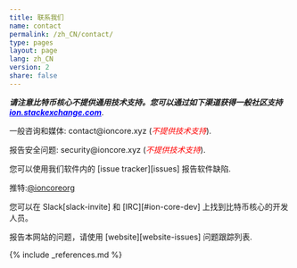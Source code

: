 ```yaml
---
title: 联系我们
name: contact
permalink: /zh_CN/contact/
type: pages
layout: page
lang: zh_CN
version: 2
share: false
---
```


<i style="font-weight: bold">请注意比特币核心不提供通用技术支持。您可以通过如下渠道获得一般社区支持 <a style="color:blue" href="https://ion.stackexchange.com/">ion.stackexchange.com</a></i>.

一般咨询和媒体: <i class="fa fa-fw fa-envelope"></i> contact<span style="display:none"></span>@ioncore.xyz (<i style="color:red">不提供技术支持</i>).

报告安全问题: <i class="fa fa-fw fa-envelope"></i> security<span style="display:none"></span>@ioncore.xyz (<i style="color:red">不提供技术支持</i>).

您可以使用我们软件内的 <i class="fa fa-fw fa-github"></i> [issue tracker][issues] 报告软件缺陷.

<i class="fa fa-fw fa-twitter"></i>推特:<a href="https://twitter.com/ioncoreorg/">@ioncoreorg</a>

您可以在 <i class="fa fa-fw fa-slack"></i> Slack[slack-invite] 和 [IRC][#ion-core-dev] 上找到比特币核心的开发人员。 

报告本网站的问题，请使用 [website][website-issues] 问题跟踪列表.

{% include _references.md %}
